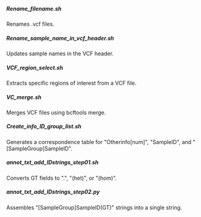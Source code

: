 ##### Rename_filename.sh
Renames .vcf files.

##### Rename_sample_name_in_vcf_header.sh
Updates sample names in the VCF header.

##### VCF_region_select.sh
Extracts specific regions of interest from a VCF file.

##### VC_merge.sh
Merges VCF files using bcftools merge.

##### Create_info_ID_group_list.sh
Generates a correspondence table for "Otherinfo[num]", "SampleID", and "[SampleGroup]SampleID".

##### annot_txt_add_IDstrings_step01.sh
Converts GT fields to ".", "(het)", or "(hom)".

##### annot_txt_add_IDstrings_step02.py
Assembles "[SampleGroup]SampleID(GT)" strings into a single string.
